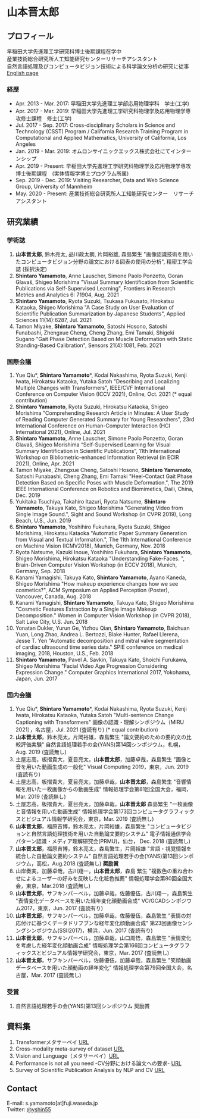 # 山本晋太郎

## プロフィール
早稲田大学先進理工学研究科博士後期課程在学中<br>
産業技術総合研究所人工知能研究センターリサーチアシスタント<br>
自然言語処理及びコンピュータビジョン技術による科学論文分析の研究に従事<br>
[English page](https://yamashin42.github.io/yamashin42/EN)

### 経歴
- Apr. 2013 - Mar. 2017: 早稲田大学先進理工学部応用物理学科　学士(工学)
- Apr. 2017 - Mar. 2019: 早稲田大学先進理工学研究科物理学及応用物理学専攻修士課程　修士(工学)
- Jul. 2017 - Sep. 2017: Cross-disciplinary Scholars in Science and Technology (CSST) Program / California Research Training Program in Computational and Applied Mathematics, University of California, Los Angeles
- Jan. 2019 - Mar. 2019: オムロンサイニックエックス株式会社にてインターンシップ
- Apr. 2019 - Present: 早稲田大学先進理工学研究科物理学及応用物理学専攻博士後期課程　(実体情報学博士プログラム所属)
- Sep. 2019 - Dec. 2019: Visiting Researcher, Data and Web Science Group, University of Mannheim
- May. 2020 - Present: 産業技術総合研究所人工知能研究センター　リサーチアシスタント


## 研究業績
### 学術誌
1. **山本晋太郎**, 鈴木亮太, 品川政太朗, 片岡裕雄, 森島繁生 "画像認識技術を用いたコンピュータビジョン分野の論文における図表の使用の分析", 精密工学会誌 (採択決定)
1. **Shintaro Yamamoto**, Anne Lauscher, Simone Paolo Ponzetto, Goran Glavaš, Shigeo Morishima "Visual Summary Identification from Scientific Publications via Self-Supervised Learning", Frontiers in Research Metrics and Analytics 6: 71904, Aug. 2021
1. **Shintaro Yamamoto**, Ryota Suzuki, Tsukasa Fukusato, Hirokatsu Kataoka, Shigeo Morishima "A Case Study on User Evaluation of Scientific Publication Summarization by Japanese Students", Applied Sciences 11(14):6287, Jul. 2021
1. Tamon Miyake, **Shintaro Yamamoto**, Satoshi Hosono, Satoshi Funabashi, Zhengxue Cheng, Cheng Zhang, Emi Tamaki, Shigeki Sugano "Gait Phase Detection Based on Muscle Deformation with Static Standing-Based Calibration", Sensors 21(4):1081, Feb. 2021

### 国際会議
1. Yue Qiu\*, **Shintaro Yamamoto**\*, Kodai Nakashima, Ryota Suzuki, Kenji Iwata, Hirokatsu Kataoka, Yutaka Satoh "Describing and Localizing Multiple Changes with Transformers", IEEE/CVF International Conference on Computer Vision (ICCV 2021), Online, Oct. 2021 (\* equal contribution) 
1. **Shintaro Yamamoto**, Ryota Suzuki, Hirokatsu Kataoka, Shigeo Morishima "Comprehending Research Article in Minutes: A User Study of Reading Computer Generated Summary for Young Researchers", 23rd International Conference on Human-Computer Interaction (HCI International 2021), Online, Jul. 2021 
1.  **Shintaro Yamamoto**, Anne Lauscher, Simone Paolo Ponzetto, Goran Glavaš, Shigeo Morishima “Self-Supervised Learning for Visual Summary Identification in Scientific Publications”, 11th International Workshop on Bibliometric-enhanced Information Retrieval (in ECIR 2021), Online, Apr. 2021
1. Tamon Miyake, Zhengxue Cheng, Satoshi Hosono, **Shintaro Yamamoto**, Satoshi Funabashi, Cheng Zhang, Emi Tamaki "Heel-Contact Gait Phase Detection Based on Specific Poses with Muscle Deformation.", The 2019 IEEE International Conference on Robotics and Biomimetics, Daili, China, Dec. 2019 
1. Yukitaka Tsuchiya, Takahiro Itazuri, Ryota Natsume, **Shintaro Yamamoto**, Takuya Kato, Shigeo Morishima "Generating Video from Single Image Sound.", Sight and Sound Workshop (in CVPR 2019), Long Beach, U.S., Jun. 2019
1. **Shintaro Yamamoto**, Yoshihiro Fukuhara, Ryota Suzuki, Shigeo Morishima, Hirokatsu Kataoka "Automatic Paper Summary Generation from Visual and Textual Information.", The 11th International Conference on Machine Vision (ICMV2018), Munich, Germany, Nov. 2018
1. Ryota Natsume, Kazuki Inoue, Yoshihiro Fukuhara, **Shintaro Yamamoto**, Shigeo Morishima, Hirokatsu Kataoka "Understanding Fake-Faces. ", Brain-Driven Computer Vision Workshop (in ECCV 2018), Munich, Germany, Sep. 2018
1. Kanami Yamagishi, Takuya Kato, **Shintaro Yamamoto**, Ayano Kaneda, Shigeo Morishima "How makeup experience changes how we see cosmetics?", ACM Symposium on Applied Perception (Poster), Vancouver, Canada, Aug. 2018
1. Kanami Yamagishi, **Shintaro Yamamoto**, Takuya Kato, Shigeo Morishima "Cosmetic Features Extraction by a Single Image Makeup Decomposition." Women in Computer Vision Workshop (in CVPR 2018), Salt Lake City, U.S. Jun. 2018
1. Yonatan Dukler, Yurun Ge, Yizhou Qian, **Shintaro Yamamoto**, Baichuan Yuan, Long Zhao, Andrea L. Bertozzi, Blake Hunter, Rafael Llerena, Jesse T. Yen "Automatic decomposition and mitral valve segmentation of cardiac ultrasound time series data." SPIE conference on medical imaging, 2018, Houston, U.S., Feb. 2018
1. **Shintaro Yamamoto**, Pavel A. Savkin, Takuya Kato, Shoichi Furukawa, Shigeo Morishima "Facial Video Age Progression Considering Expression Change." Computer Graphics International 2017, Yokohama, Japan, Jun. 2017

### 国内会議
1. Yue Qiu\*, **Shintaro Yamamoto**\*, Kodai Nakashima, Ryota Suzuki, Kenji Iwata, Hirokatsu Kataoka, Yutaka Satoh "Multi-sentence Change Captioning with Transformers" 画像の認識・理解シンポジウム（MIRU 2021），名古屋，Jul. 2021 (査読有り) (\* equal contribution) 
1. **山本晋太郎**，鈴木亮太，片岡裕雄，森島繁生 "論文要約のための要約文の比較評価実験" 自然言語処理若手の会(YANS)第14回シンポジウム，札幌，Aug. 2019 (査読無し)
1. 土屋志高，板摺貴大，夏目亮太，**山本晋太郎**，加藤卓哉，森島繁生 "画像と音を用いた動画生成の一般化" Visual Computing 2019，東京，Jun. 2019 (査読有り)
1. 土屋志高，板摺貴大，夏目亮太，加藤卓哉，**山本晋太郎**，森島繁生 "音響情報を用いた一枚画像からの動画生成" 情報処理学会第81回全国大会，福岡，Mar. 2019 (査読無し)
1. 土屋志高，板摺貴大，夏目亮太，加藤卓哉，**山本晋太郎** 森島繁生 "一枚画像と音情報を用いた動画生成" 情報処理学会第173回コンピュータグラフィックスとビジュアル情報学研究会，東京，Mar. 2019 (査読無し)
1. **山本晋太郎**，福原吉博，鈴木亮太，片岡裕雄，森島繁生 "コンピュータビジョンと自然言語処理技術を用いた自動論文要約システム" 電子情報通信学会パターン認識・メディア理解研究会(PRMU)，仙台， Dec. 2018 (査読無し)
1. **山本晋太郎**，福原吉博，鈴木亮太，森島繁生，片岡裕雄 "言語・視覚情報を統合した自動論文要約システム" 自然言語処理若手の会(YANS)第13回シンポジウム，高松，Aug.2018 (査読無し) **奨励賞**
1. 山岸奏実，加藤卓哉，古川翔一，**山本晋太郎**，森島 繁生 "複数色の重ね合わせによるユーザーの好みを反映した化粧色推薦" 情報処理学会第80回全国大会，東京，Mar.2018 (査読無し) 
1. **山本晋太郎**，サフキンパーベル，加藤卓哉，佐藤優伍，古川翔一，森島繁生 "表情変化データベースを用いた経年変化顔動画合成" VC/GCADシンポジウム2017，東京，Jun. 2017 (査読有り)
1. **山本晋太郎**，サフキンパーベル，加藤卓哉，佐藤優伍，森島繁生 "表情の対応付けに基づくデータドリフブンな経年変化顔動画合成" 第23回画像センシングシンポジウム(SSII2017)，横浜，Jun. 2017 (査読有り)
1. **山本晋太郎**，サフキンパーベル，加藤卓哉，山口周悟，森島繁生 "表情変化を考慮した経年変化顔動画合成" 情報処理学会第166回コンピュータグラフィックスとビジュアル情報学研究会，東京，Mar. 2017 (査読無し) 
1. **山本晋太郎**，サフキンパーベル，佐藤優伍，加藤卓哉，森島繁生 "笑顔動画データベースを用いた顔動画の経年変化" 情報処理学会第79回全国大会，名古屋，Mar. 2017 (査読無し) 

### 受賞
1. 自然言語処理若手の会(YANS)第13回シンポジウム 奨励賞

## 資料集
1. Transformerメタサーベイ [URL](https://www.slideshare.net/cvpaperchallenge/transformer-247407256)
1. Cross-modality meta-survey of dataset [URL](https://www.slideshare.net/cvpaperchallenge/crossmodality-metasurvey-of-dataset)
1. Vision and Language（メタサーベイ）[URL](https://www.slideshare.net/cvpaperchallenge/vision-and-language-232926110)
1. Performance is not all you need -CV分野における論文への要求- [URL](https://www.slideshare.net/cvpaperchallenge/performance-is-not-all-you-need-cv)
1. Survey of Scientific Publication Analysis by NLP and CV
[URL](https://www.slideshare.net/ShintaroYamamoto1/survey-of-scientific-publication-analysis-by-nlp-and-cv)

## Contact
E-mail: s.yamamoto\[at]fuji.waseda.jp <br>
Twitter: [@yshin55](https://twitter.com/yshin55)
